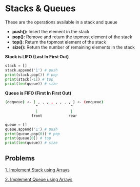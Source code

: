 # Stacks & Queues

These are the operations available in a stack and queue

- **push():** Insert the element in the stack
- **pop():** Remove and return the topmost element of the stack
- **top():** Return the topmost element of the stack
- **size():** Return the number of remaining elements in the stack

**Stack is LIFO (Last In First Out)**

```py
stack = []
stack.append('1') # push
print(stack.pop()) # pop
print(stack[-1]) # top
print(len(queue)) # size
```

**Queue is FIFO (First In First Out)**

```sh
(dequeue) <- [ , , , , , , , , ] <- (enqueue)
              ^               ^
              |               |
            front            rear

```

```py
queue = []
queue.append('1') # push
print(queue.pop(0)) # pop
print(queue[0]) # top
print(len(queue)) # size
```

## Problems

[1. Implement Stack using Arrays](1-implement-stack-using-arrays.md)

[2. Implement Queue using Arrays](1-implement-queue-using-arrays.md)
